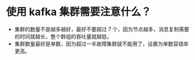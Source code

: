 # 使用 kafka 集群需要注意什么？

* 集群的数量不是越多越好，最好不要超过 7 个，因为节点越多，消息复制需要的时间就越长，整个群组的吞吐量就越低。
* 集群数量最好是单数，因为超过一半故障集群就不能用了，设置为单数容错率更高。

‍
